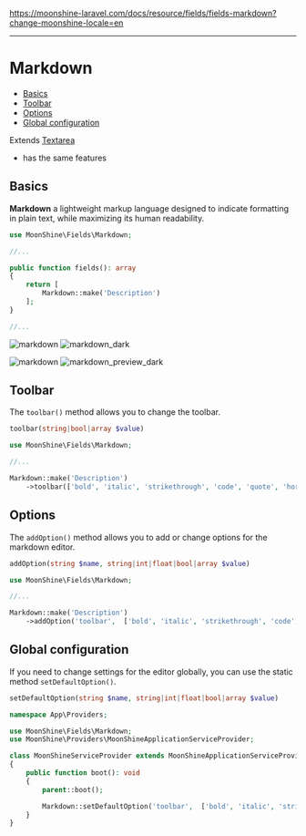 https://moonshine-laravel.com/docs/resource/fields/fields-markdown?change-moonshine-locale=en

------

# Markdown 

- [Basics](#basics)  
- [Toolbar](#toolbar)  
- [Options](#options)  
- [Global configuration](#global-configuration)  

Extends [Textarea](https://moonshine-laravel.com/docs/resource/fields/fields-textarea)
* has the same features

<a name="basics"></a>  
## Basics  

**Markdown** a lightweight markup language designed to indicate formatting in plain text, while maximizing its human readability.  

```php
use MoonShine\Fields\Markdown;

//...

public function fields(): array
{
    return [
        Markdown::make('Description')
    ];
}

//...
```
![markdown](https://moonshine-laravel.com/screenshots/markdown.png)
![markdown_dark](https://moonshine-laravel.com/screenshots/markdown_dark.png)

![markdown](https://moonshine-laravel.com/screenshots/markdown_preview.png)
![markdown_preview_dark](https://moonshine-laravel.com/screenshots/markdown_preview_dark.png)


<a name="toolbar"></a>  
## Toolbar  

The `toolbar()` method allows you to change the toolbar.  

```php
toolbar(string|bool|array $value)
```

```php
use MoonShine\Fields\Markdown;

//...

Markdown::make('Description')
    ->toolbar(['bold', 'italic', 'strikethrough', 'code', 'quote', 'horizontal-rule'])
```

<a name="options"></a>  
## Options  

The `addOption()` method allows you to add or change options for the markdown editor.  

```php
addOption(string $name, string|int|float|bool|array $value)
```

```php
use MoonShine\Fields\Markdown;

//...

Markdown::make('Description')
    ->addOption('toolbar',  ['bold', 'italic', 'strikethrough', 'code', 'quote', 'horizontal-rule'])
```

<a name="global-configuration"></a>  
## Global configuration  

If you need to change settings for the editor globally, you can use the static method `setDefaultOption()`.

```php
setDefaultOption(string $name, string|int|float|bool|array $value)
```

```php
namespace App\Providers;

use MoonShine\Fields\Markdown;
use MoonShine\Providers\MoonShineApplicationServiceProvider;

class MoonShineServiceProvider extends MoonShineApplicationServiceProvider
{
    public function boot(): void
    {
        parent::boot();

        Markdown::setDefaultOption('toolbar',  ['bold', 'italic', 'strikethrough', 'code', 'quote']);
    }
}
```
